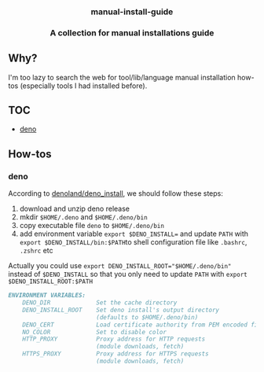 <div align="center">
    <h3>manual-install-guide<h3>
    <p>A collection for manual installations guide</p>
</div>

## Why? <!-- omit in toc -->
I'm too lazy to search the web for tool/lib/language manual installation how-tos (especially tools I had installed before).

## TOC <!-- omit in toc -->
- [deno](#deno)

## How-tos <!-- omit in toc -->

### deno

According to [denoland/deno_install](https://github.com/denoland/deno_install), we should follow these steps:

1. download and unzip deno release 
2. mkdir `$HOME/.deno` and `$HOME/.deno/bin`
3. copy executable file `deno` to  `$HOME/.deno/bin`
4. add environment variable `export $DENO_INSTALL=` and update `PATH` with `export $DENO_INSTALL/bin:$PATH`to shell configuration file like `.bashrc`, `.zshrc` etc 

Actually you could use `export DENO_INSTALL_ROOT="$HOME/.deno/bin"` instead of `$DENO_INSTALL`  so that you only need to update `PATH` with `export $DENO_INSTALL_ROOT:$PATH`

```md
ENVIRONMENT VARIABLES:
    DENO_DIR             Set the cache directory
    DENO_INSTALL_ROOT    Set deno install's output directory
                         (defaults to $HOME/.deno/bin)
    DENO_CERT            Load certificate authority from PEM encoded file
    NO_COLOR             Set to disable color
    HTTP_PROXY           Proxy address for HTTP requests
                         (module downloads, fetch)
    HTTPS_PROXY          Proxy address for HTTPS requests
                         (module downloads, fetch)
```